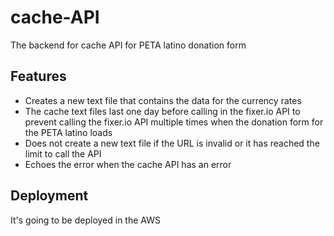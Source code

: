 # cache-API

The backend for cache API for PETA latino donation form

## Features

- Creates a new text file that contains the data for the currency rates
- The cache text files last one day before calling in the fixer.io API to prevent calling the fixer.io API multiple times when the donation form for the PETA latino loads
- Does not create a new text file if the URL is invalid or it has reached the limit to call the API
- Echoes the error when the cache API has an error

## Deployment

It's going to be deployed in the AWS 